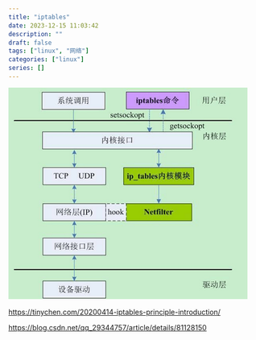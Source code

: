 ```yaml
---
title: "iptables"
date: 2023-12-15 11:03:42
description: ""
draft: false
tags: ["linux", "网络"]
categories: ["linux"]
series: []
---
```


![](https://raw.githubusercontent.com/zzkrix/blog-images/main/assets/image-20231215113408197.png)

<https://tinychen.com/20200414-iptables-principle-introduction/>

<https://blog.csdn.net/qq_29344757/article/details/81128150>
